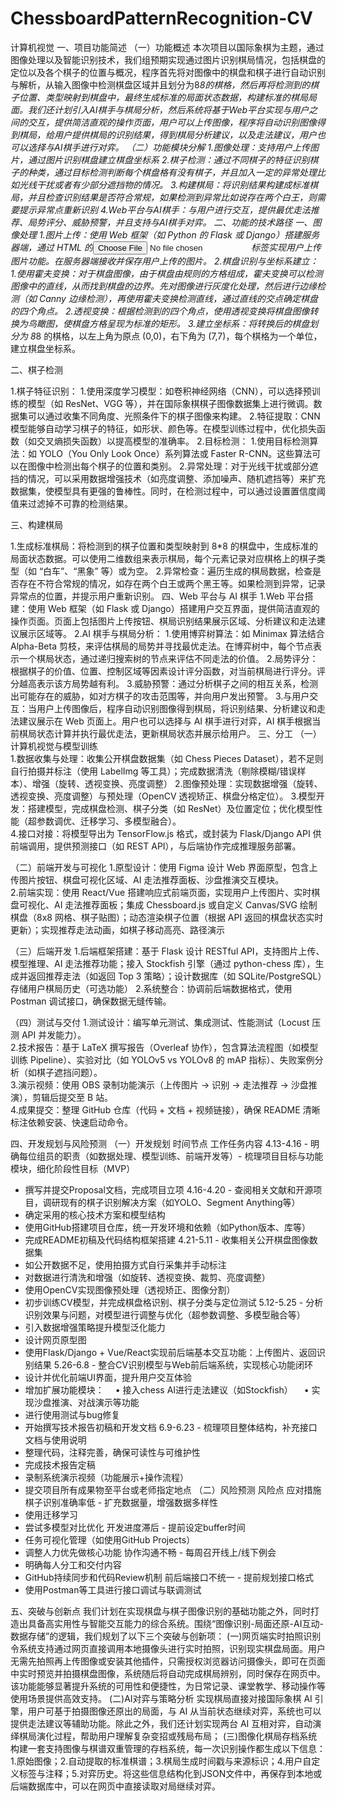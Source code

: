 # ChessboardPatternRecognition-CV
计算机视觉
一、项目功能简述
（一）功能概述
本次项目以国际象棋为主题，通过图像处理以及智能识别技术，我们组预期实现通过图片识别棋局情况，包括棋盘的定位以及各个棋子的位置与概况，程序首先将对图像中的棋盘和棋子进行自动识别与解析，从输入图像中检测棋盘区域并且划分为8*8的棋格，然后再将检测到的棋子位置、类型映射到棋盘中，最终生成标准的局面状态数据，构建标准的棋局局面。我们还计划引入AI棋手与棋局分析，然后系统将基于Web平台实现与用户之间的交互，提供简洁直观的操作页面，用户可以上传图像，程序将自动识别图像得到棋局，给用户提供棋局的识别结果，得到棋局分析建议，以及走法建议，用户也可以选择与AI棋手进行对弈。
（二）功能模块分解
1.图像处理：支持用户上传图片，通过图片识别棋盘建立棋盘坐标系
2.棋子检测：通过不同棋子的特征识别棋子的种类，通过目标检测判断每个棋盘格有没有棋子，并且加入一定的异常处理比如光线干扰或者有少部分遮挡物的情况。
3.构建棋局：将识别结果构建成标准棋局，并且检查识别结果是否符合常规，如果检测到异常比如说存在两个白王，则需要提示异常点重新识别
4.Web平台与AI棋手：与用户进行交互，提供最优走法推荐、局势评分、威胁预警，并且支持与AI棋手对弈。
二、功能的技术路径
一、图像处理
1.图片上传：使用 Web 框架（如 Python 的 Flask 或 Django）搭建服务器端，通过 HTML 的<input type="file">标签实现用户上传图片功能。在服务器端接收并保存用户上传的图片。
2.棋盘识别与坐标系建立：
1.使用霍夫变换：对于棋盘图像，由于棋盘由规则的方格组成，霍夫变换可以检测图像中的直线，从而找到棋盘的边界。先对图像进行灰度化处理，然后进行边缘检测（如 Canny 边缘检测），再使用霍夫变换检测直线，通过直线的交点确定棋盘的四个角点。
2.透视变换：根据检测到的四个角点，使用透视变换将棋盘图像转换为鸟瞰图，使棋盘方格呈现为标准的矩形。
3.建立坐标系：将转换后的棋盘划分为 8*8 的棋格，以左上角为原点 (0,0)，右下角为 (7,7)，每个棋格为一个单位，建立棋盘坐标系。

二、棋子检测

1.棋子特征识别：
1.使用深度学习模型：如卷积神经网络（CNN），可以选择预训练的模型（如 ResNet、VGG 等），并在国际象棋棋子图像数据集上进行微调。数据集可以通过收集不同角度、光照条件下的棋子图像来构建。
2.特征提取：CNN 模型能够自动学习棋子的特征，如形状、颜色等。在模型训练过程中，优化损失函数（如交叉熵损失函数）以提高模型的准确率。
2.目标检测：
1.使用目标检测算法：如 YOLO（You Only Look Once）系列算法或 Faster R-CNN。这些算法可以在图像中检测出每个棋子的位置和类别。
2.异常处理：对于光线干扰或部分遮挡的情况，可以采用数据增强技术（如亮度调整、添加噪声、随机遮挡等）来扩充数据集，使模型具有更强的鲁棒性。同时，在检测过程中，可以通过设置置信度阈值来过滤掉不可靠的检测结果。

三、构建棋局

1.生成标准棋局：将检测到的棋子位置和类型映射到 8*8 的棋盘中，生成标准的局面状态数据。可以使用二维数组来表示棋局，每个元素记录对应棋格上的棋子类型（如 “白车”、“黑象” 等）或为空。
2.异常检查：遍历生成的棋局数据，检查是否存在不符合常规的情况，如存在两个白王或两个黑王等。如果检测到异常，记录异常点的位置，并提示用户重新识别。
四、Web 平台与 AI 棋手
1.Web 平台搭建：使用 Web 框架（如 Flask 或 Django）搭建用户交互界面，提供简洁直观的操作页面。页面上包括图片上传按钮、棋局识别结果展示区域、分析建议和走法建议展示区域等。
2.AI 棋手与棋局分析：
1.使用博弈树算法：如 Minimax 算法结合 Alpha-Beta 剪枝，来评估棋局的局势并寻找最优走法。在博弈树中，每个节点表示一个棋局状态，通过递归搜索树的节点来评估不同走法的价值。
2.局势评分：根据棋子的价值、位置、控制区域等因素设计评分函数，对当前棋局进行评分。评分越高表示该方局势越有利。
3.威胁预警：通过分析棋子之间的相互关系，检测出可能存在的威胁，如对方棋子的攻击范围等，并向用户发出预警。
3.与用户交互：当用户上传图像后，程序自动识别图像得到棋局，将识别结果、分析建议和走法建议展示在 Web 页面上。用户也可以选择与 AI 棋手进行对弈，AI 棋手根据当前棋局状态计算并执行最优走法，更新棋局状态并展示给用户。
三、分工
（一）计算机视觉与模型训练  
1.数据收集与处理：收集公开棋盘数据集（如 Chess Pieces Dataset），若不足则自行拍摄并标注（使用 LabelImg 等工具）；完成数据清洗（剔除模糊/错误样本）、增强（旋转、透视变换、亮度调整）
2.图像预处理：实现数据增强（旋转、透视变换、亮度调整）与预处理（OpenCV 透视矫正、棋盘分格定位）。 
3.模型开发：搭建模型，完成棋盘检测、棋子分类（如 ResNet）及位置定位；优化模型性能（超参数调优、迁移学习、多模型融合）。  
4.接口对接：将模型导出为 TensorFlow.js 格式，或封装为 Flask/Django API 供前端调用，提供预测接口（如 REST API），与后端协作完成推理服务部署。 

（二）前端开发与可视化
1.原型设计：使用 Figma 设计 Web 界面原型，包含上传图片按钮、棋盘可视化区域、AI 走法推荐面板、沙盘推演交互模块。  
2.前端实现：使用 React/Vue 搭建响应式前端页面，实现用户上传图片、实时棋盘可视化、AI 走法推荐面板；集成 Chessboard.js 或自定义 Canvas/SVG 绘制棋盘（8x8 网格、棋子贴图）；动态渲染棋子位置（根据 API 返回的棋盘状态实时更新）；实现推荐走法动画，如棋子移动高亮、路径演示

（三）后端开发
1.后端框架搭建：基于 Flask 设计 RESTful API，支持图片上传、模型推理、AI 走法推荐功能；接入 Stockfish 引擎（通过 python-chess 库），生成并返回推荐走法（如返回 Top 3 策略）；设计数据库（如 SQLite/PostgreSQL）存储用户棋局历史（可选功能）
2.系统整合：协调前后端数据格式，使用 Postman 调试接口，确保数据无缝传输。

（四）测试与交付
1.测试设计：编写单元测试、集成测试、性能测试（Locust 压测 API 并发能力）。    
2.技术报告：基于 LaTeX 撰写报告（Overleaf 协作），包含算法流程图（如模型训练 Pipeline）、实验对比（如 YOLOv5 vs YOLOv8 的 mAP 指标）、失败案例分析（如棋子遮挡问题）。    
3.演示视频：使用 OBS 录制功能演示（上传图片 → 识别 → 走法推荐 → 沙盘推演），剪辑后提交至 B 站。  
4.成果提交：整理 GitHub 仓库（代码 + 文档 + 视频链接），确保 README 清晰标注依赖安装、快速启动命令。


四、开发规划与风险预测
（一）开发规划
时间节点 	工作任务内容
4.13-4.16	- 明确每位组员的职责（如数据处理、模型训练、前端开发等）- 梳理项目目标与功能模块，细化阶段性目标（MVP）
- 撰写并提交Proposal文档，完成项目立项
4.16-4.20	- 查阅相关文献和开源项目，调研现有的棋子识别解决方案（如YOLO、Segment Anything等）
- 确定采用的核心技术方案和模型结构
- 使用GitHub搭建项目仓库，统一开发环境和依赖（如Python版本、库等）
- 完成README初稿及代码结构框架搭建
4.21-5.11	- 收集相关公开棋盘图像数据集
- 如公开数据不足，使用拍摄方式自行采集并手动标注
- 对数据进行清洗和增强（如旋转、透视变换、裁剪、亮度调整）
- 使用OpenCV实现图像预处理（透视矫正、图像分割）
- 初步训练CV模型，并完成棋盘格识别、棋子分类与定位测试
5.12-5.25	- 分析识别效果与问题，对模型进行调整与优化（超参数调整、多模型融合等）
- 引入数据增强策略提升模型泛化能力
- 设计网页原型图
- 使用Flask/Django + Vue/React实现前后端基本交互功能：上传图片、返回识别结果
5.26-6.8	- 整合CV识别模型与Web前后端系统，实现核心功能闭环
- 设计并优化前端UI界面，提升用户交互体验
- 增加扩展功能模块： 
  • 接入chess AI进行走法建议（如Stockfish） 
• 实现沙盘推演、对战演示等功能
- 进行使用测试与bug修复
- 开始撰写技术报告初稿和开发文档
6.9-6.23	- 梳理项目整体结构，补充接口文档与使用说明
- 整理代码，注释完善，确保可读性与可维护性
- 完成技术报告定稿
- 录制系统演示视频（功能展示+操作流程）
- 提交项目所有成果物至平台或老师指定地点
（二）风险预测
风险点	应对措施
棋子识别准确率低	- 扩充数据量，增强数据多样性
- 使用迁移学习
- 尝试多模型对比优化
开发进度滞后	- 提前设定buffer时间
- 任务可视化管理（如使用GitHub Projects）
- 调整人力优先做核心功能
协作沟通不畅	- 每周召开线上/线下例会
- 明确每人分工和交付内容
- GitHub持续同步和代码Review机制
前后端接口不统一	- 提前规划接口格式
- 使用Postman等工具进行接口调试与联调测试

五、突破与创新点
我们计划在实现棋盘与棋子图像识别的基础功能之外，同时打造出具备高实用性与智能交互能力的综合系统。围绕“图像识别-局面还原-AI互动-数据存储”的逻辑，我们规划了以下三个突破与创新项：
(一)网页端实时拍照识别
令系统支持通过网页直接调用本地摄像头进行实时拍照，识别现实棋盘局面。用户无需先拍照再上传图像或安装其他插件，只需授权浏览器访问摄像头，即可在页面中实时预览并拍摄棋盘图像，系统随后将自动完成棋局辨别，同时保存在网页中。该功能能够显著提升系统的可用性和便捷性，为日常记录、课堂教学、移动操作等使用场景提供高效支持。
(二)AI对弈与策略分析
实现棋局直接对接国际象棋 AI 引擎，用户可基于拍摄图像还原出的局面，与 AI 从当前状态继续对弈，系统也可以提供走法建议等辅助功能。除此之外，我们还计划实现两台 AI 互相对弈，自动演绎棋局演化过程，帮助用户理解复杂变招或残局布局；
(三)图像化棋局存档系统
构建一套支持图像与棋谱双重管理的存档系统，每一次识别操作都生成以下信息：1.原始图像；2.自动提取的标准棋谱；3.棋局生成时间戳与来源标识；4.用户自定义标签与注释；5.对弈历史。将这些信息结构化到JSON文件中，再保存到本地或后端数据库中，可以在网页中直接读取对局继续对弈。

